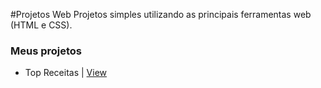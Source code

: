 #Projetos Web
Projetos simples utilizando as principais ferramentas web (HTML e CSS).

### Meus projetos
* Top Receitas | [View](https://cymayumi.github.io/Projetos-Web/Melhores_Receitas/)

